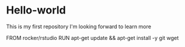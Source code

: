 # Hello-world
This is my first repository
I'm looking forward to learn more

FROM rocker/rstudio
RUN apt-get update && apt-get install -y git wget
